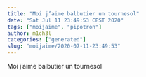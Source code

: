 ```yaml
---
title: "Moi j’aime balbutier un tournesol"
date: "Sat Jul 11 23:49:53 CEST 2020"
tags: ["moijaime", "pipotron"]
author: m1ch3l
categories: ["generated"]
slug: "moijaime/2020-07-11-23:49:53"
---
```


Moi j’aime balbutier un tournesol
